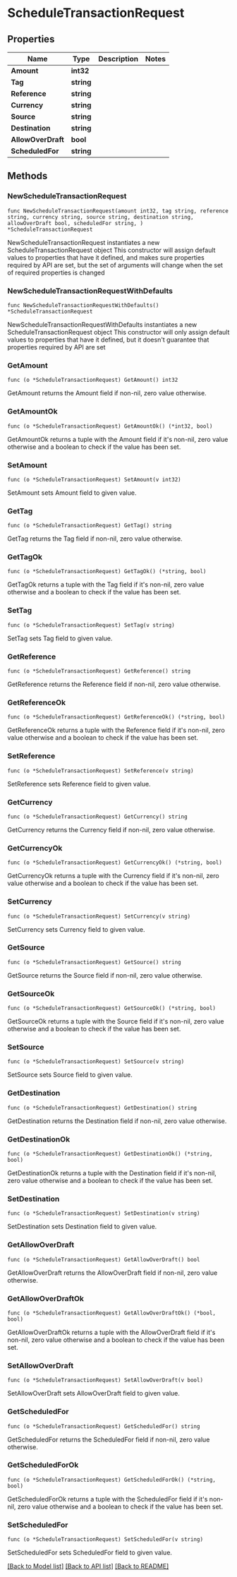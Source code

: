 # ScheduleTransactionRequest

## Properties

Name | Type | Description | Notes
------------ | ------------- | ------------- | -------------
**Amount** | **int32** |  | 
**Tag** | **string** |  | 
**Reference** | **string** |  | 
**Currency** | **string** |  | 
**Source** | **string** |  | 
**Destination** | **string** |  | 
**AllowOverDraft** | **bool** |  | 
**ScheduledFor** | **string** |  | 

## Methods

### NewScheduleTransactionRequest

`func NewScheduleTransactionRequest(amount int32, tag string, reference string, currency string, source string, destination string, allowOverDraft bool, scheduledFor string, ) *ScheduleTransactionRequest`

NewScheduleTransactionRequest instantiates a new ScheduleTransactionRequest object
This constructor will assign default values to properties that have it defined,
and makes sure properties required by API are set, but the set of arguments
will change when the set of required properties is changed

### NewScheduleTransactionRequestWithDefaults

`func NewScheduleTransactionRequestWithDefaults() *ScheduleTransactionRequest`

NewScheduleTransactionRequestWithDefaults instantiates a new ScheduleTransactionRequest object
This constructor will only assign default values to properties that have it defined,
but it doesn't guarantee that properties required by API are set

### GetAmount

`func (o *ScheduleTransactionRequest) GetAmount() int32`

GetAmount returns the Amount field if non-nil, zero value otherwise.

### GetAmountOk

`func (o *ScheduleTransactionRequest) GetAmountOk() (*int32, bool)`

GetAmountOk returns a tuple with the Amount field if it's non-nil, zero value otherwise
and a boolean to check if the value has been set.

### SetAmount

`func (o *ScheduleTransactionRequest) SetAmount(v int32)`

SetAmount sets Amount field to given value.


### GetTag

`func (o *ScheduleTransactionRequest) GetTag() string`

GetTag returns the Tag field if non-nil, zero value otherwise.

### GetTagOk

`func (o *ScheduleTransactionRequest) GetTagOk() (*string, bool)`

GetTagOk returns a tuple with the Tag field if it's non-nil, zero value otherwise
and a boolean to check if the value has been set.

### SetTag

`func (o *ScheduleTransactionRequest) SetTag(v string)`

SetTag sets Tag field to given value.


### GetReference

`func (o *ScheduleTransactionRequest) GetReference() string`

GetReference returns the Reference field if non-nil, zero value otherwise.

### GetReferenceOk

`func (o *ScheduleTransactionRequest) GetReferenceOk() (*string, bool)`

GetReferenceOk returns a tuple with the Reference field if it's non-nil, zero value otherwise
and a boolean to check if the value has been set.

### SetReference

`func (o *ScheduleTransactionRequest) SetReference(v string)`

SetReference sets Reference field to given value.


### GetCurrency

`func (o *ScheduleTransactionRequest) GetCurrency() string`

GetCurrency returns the Currency field if non-nil, zero value otherwise.

### GetCurrencyOk

`func (o *ScheduleTransactionRequest) GetCurrencyOk() (*string, bool)`

GetCurrencyOk returns a tuple with the Currency field if it's non-nil, zero value otherwise
and a boolean to check if the value has been set.

### SetCurrency

`func (o *ScheduleTransactionRequest) SetCurrency(v string)`

SetCurrency sets Currency field to given value.


### GetSource

`func (o *ScheduleTransactionRequest) GetSource() string`

GetSource returns the Source field if non-nil, zero value otherwise.

### GetSourceOk

`func (o *ScheduleTransactionRequest) GetSourceOk() (*string, bool)`

GetSourceOk returns a tuple with the Source field if it's non-nil, zero value otherwise
and a boolean to check if the value has been set.

### SetSource

`func (o *ScheduleTransactionRequest) SetSource(v string)`

SetSource sets Source field to given value.


### GetDestination

`func (o *ScheduleTransactionRequest) GetDestination() string`

GetDestination returns the Destination field if non-nil, zero value otherwise.

### GetDestinationOk

`func (o *ScheduleTransactionRequest) GetDestinationOk() (*string, bool)`

GetDestinationOk returns a tuple with the Destination field if it's non-nil, zero value otherwise
and a boolean to check if the value has been set.

### SetDestination

`func (o *ScheduleTransactionRequest) SetDestination(v string)`

SetDestination sets Destination field to given value.


### GetAllowOverDraft

`func (o *ScheduleTransactionRequest) GetAllowOverDraft() bool`

GetAllowOverDraft returns the AllowOverDraft field if non-nil, zero value otherwise.

### GetAllowOverDraftOk

`func (o *ScheduleTransactionRequest) GetAllowOverDraftOk() (*bool, bool)`

GetAllowOverDraftOk returns a tuple with the AllowOverDraft field if it's non-nil, zero value otherwise
and a boolean to check if the value has been set.

### SetAllowOverDraft

`func (o *ScheduleTransactionRequest) SetAllowOverDraft(v bool)`

SetAllowOverDraft sets AllowOverDraft field to given value.


### GetScheduledFor

`func (o *ScheduleTransactionRequest) GetScheduledFor() string`

GetScheduledFor returns the ScheduledFor field if non-nil, zero value otherwise.

### GetScheduledForOk

`func (o *ScheduleTransactionRequest) GetScheduledForOk() (*string, bool)`

GetScheduledForOk returns a tuple with the ScheduledFor field if it's non-nil, zero value otherwise
and a boolean to check if the value has been set.

### SetScheduledFor

`func (o *ScheduleTransactionRequest) SetScheduledFor(v string)`

SetScheduledFor sets ScheduledFor field to given value.



[[Back to Model list]](../README.md#documentation-for-models) [[Back to API list]](../README.md#documentation-for-api-endpoints) [[Back to README]](../README.md)


